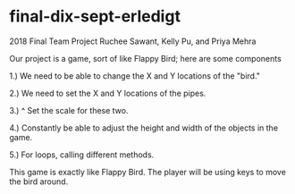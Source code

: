 # final-dix-sept-erledigt
2018 Final Team Project
Ruchee Sawant, Kelly Pu, and Priya Mehra

Our project is a game, sort of like Flappy Bird; here are some components

1.) We need to be able to change the X and Y locations of the "bird." 

2.) We need to set the X and Y locations of the pipes.

3.) ^ Set the scale for these two.

4.) Constantly be able to adjust the height and width of the objects in the game.

5.) For loops, calling different methods.


This game is exactly like Flappy Bird.
The player will be using keys to move the bird around.




